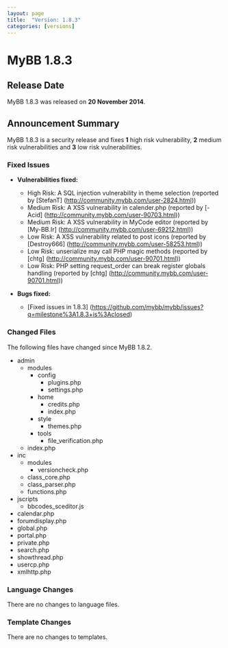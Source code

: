 ```yaml
---
layout: page
title:  "Version: 1.8.3"
categories: [versions]
---
```


# MyBB 1.8.3

## Release Date

MyBB 1.8.3 was released on **20 November 2014**.

## Announcement Summary

MyBB 1.8.3 is a security release and fixes **1** high risk vulnerability, **2** medium risk vulnerabilities and **3** low risk vulnerabilities.

### Fixed Issues
* **Vulnerabilities fixed:**
  + High Risk: A SQL injection vulnerability in theme selection (reported by [StefanT] (http://community.mybb.com/user-2824.html))
  + Medium Risk: A XSS vulnerability in calender.php (reported by [-Acid] (http://community.mybb.com/user-90703.html))
  + Medium Risk: A XSS vulnerability in MyCode editor (reported by [My-BB.Ir] (http://community.mybb.com/user-69212.html))
  + Low Risk: A XSS vulnerability related to post icons (reported by [Destroy666] (http://community.mybb.com/user-58253.html))
  + Low Risk: unserialize may call PHP magic methods (reported by [chtg] (http://community.mybb.com/user-90701.html))
  + Low Risk: PHP setting request_order can break register globals handling (reported by [chtg] (http://community.mybb.com/user-90701.html))

* **Bugs fixed:**
  + [Fixed issues in 1.8.3] (https://github.com/mybb/mybb/issues?q=milestone%3A1.8.3+is%3Aclosed)

### Changed Files

The following files have changed since MyBB 1.8.2.

* admin
    + modules
        + config
            + plugins.php
            + settings.php
        + home
            + credits.php
            + index.php
        + style
            + themes.php
        + tools
            + file_verification.php
    + index.php
* inc
    + modules
        + versioncheck.php
    + class_core.php
    + class_parser.php
    + functions.php
* jscripts
    + bbcodes_sceditor.js
* calendar.php
* forumdisplay.php
* global.php
* portal.php
* private.php
* search.php
* showthread.php
* usercp.php
* xmlhttp.php

### Language Changes

There are no changes to language files.

### Template Changes

There are no changes to templates.